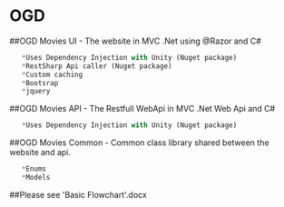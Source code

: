 # OGD
##OGD Movies UI - The website in MVC .Net using @Razor and C#
```python
   *Uses Dependency Injection with Unity (Nuget package)
   *RestSharp Api caller (Nuget package)
   *Custom caching
   *Bootsrap
   *jquery
```

##OGD Movies API - The Restfull WebApi in MVC .Net Web Api and C#
```python
   *Uses Dependency Injection with Unity (Nuget package)
```

##OGD Movies Common - Common class library shared between the website and api.
```python
   *Enums
   *Models
 ```

##Please see 'Basic Flowchart'.docx

